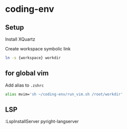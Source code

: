 # coding-env


## Setup
Install XQuartz

Create workspace symbolic link

```sh
ln -s {workspace} workdir
```

## for global vim
Add alias to `.zshrc`

```sh
alias mvim='sh ~/coding-env/run_vim.sh /root/workdir'
```


## LSP

:LspInstallServer pyright-langserver

